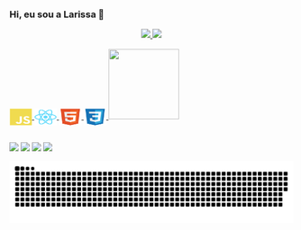 ### Hi, eu sou a Larissa 👋
 
 <div align="center">
  <a href="https://github.com/larissaOliveir">
  <img height="180em" src="https://github-readme-stats.vercel.app/api?username=larissaOliveir&border_color=f0f8ff&border_radius=17&show_icons=true&text_color=1a6cad&title_color=f0f8ff&icon_color=f0f8ff&bg_color=DEG,020024,230979&include_all_commits=true&count_private=true"/>
  <img height="180em" src="https://github-readme-stats.vercel.app/api/top-langs/?username=larissaOliveir&border_color=f0f8ff&border_radius=8&layout=compact&langs_count=7&text_color=C9D1D9&title_color=58A6FF&icon_color=3CB371&bg_color=DEG,230979,1f6674"/>
</div>
 
  <div style="display: inline_block"><br>
  <img align="center" alt="Larissa-Js" height="30" width="40" src="https://raw.githubusercontent.com/devicons/devicon/master/icons/javascript/javascript-plain.svg">
  <img align="center" alt="Larissa-React" height="30" width="40" src="https://raw.githubusercontent.com/devicons/devicon/master/icons/react/react-original.svg">
  <img align="center" alt="Larissa-HTML" height="30" width="40" src="https://raw.githubusercontent.com/devicons/devicon/master/icons/html5/html5-original.svg">
  <img align="center" alt="Larissa-CSS" height="30" width="40" src="https://raw.githubusercontent.com/devicons/devicon/master/icons/css3/css3-original.svg">
  <a href="https://www.criarbanner.com.br" title="criar banner" target="_blank"><img src="https://www.criarbanner.com.br/criargifs/a/be3e03b9de7bcd078b723711864e0bc1.gif" width="125" height="125" border="0" /></a><br/>
    
  ##
 
<div> 

  <a href="https://www.instagram.com/lariolive_r/" target="_blank"><img src="https://img.shields.io/badge/-Instagram-%23E4405F?style=for-the-badge&logo=instagram&logoColor=white" target="_blank"></a>
 <a href="https://discord.gg/G9GPg5SA75" target="_blank"><img src="https://img.shields.io/badge/Discord-7289DA?style=for-the-badge&logo=discord&logoColor=white" target="_blank"></a> 
  <a href = "mailto:contato@larissa.oliveira.ramos"><img src="https://img.shields.io/badge/-Gmail-%23333?style=for-the-badge&logo=gmail&logoColor=white" target="_blank"></a>
  <a href="https://www.linkedin.com/in/larissa-oliveira-7574591b8/" target="_blank"><img src="https://img.shields.io/badge/-LinkedIn-%230077B5?style=for-the-badge&logo=linkedin&logoColor=white" target="_blank"></a> 
 
  ![Snake animation](https://github.com/LarissaOliveir/LarissaOliveir/blob/output/github-contribution-grid-snake.svg)
 
</div>
<!--
**LarissaOliveir/LarissaOliveir** is a ✨ _special_ ✨ repository because its `README.md` (this file) appears on your GitHub profile.

Here are some ideas to get you started:

- 🔭 I’m currently working on ...
- 🌱 I’m currently learning ...
- 👯 I’m looking to collaborate on ...
- 🤔 I’m looking for help with ...
- 💬 Ask me about ...
- 📫 How to reach me: ...
- 😄 Pronouns: ...
- ⚡ Fun fact: ...
-->
